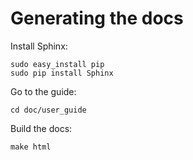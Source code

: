 # Generating the docs

Install Sphinx:

    sudo easy_install pip
    sudo pip install Sphinx

Go to the guide:

    cd doc/user_guide

Build the docs:

    make html

